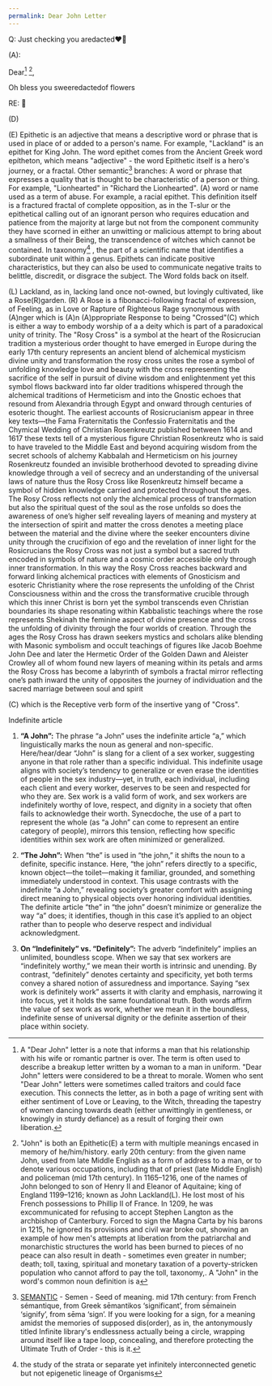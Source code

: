 ```yaml
---
permalink: Dear John Letter
---
```


Q: Just checking you aredacted❤️🌸

(A):

Dear[^D] [^J],

Oh bless you sweeredactedof flowers

RE:
🌹

(D)

(E) Epithetic is an adjective that means a descriptive word or phrase that is used in place of or added to a person's name. For example, "Lackland" is an epithet for King John. The word epithet comes from the Ancient Greek word epítheton, which means "adjective" - the word Epithetic itself is a hero's journey, or a fractal.
Other semantic[^S] branches: A word or phrase that expresses a quality that is thought to be characteristic of a person or thing. For example, "Lionhearted" in "Richard the Lionhearted".
(A) word or name used as a term of abuse. For example, a racial epithet. This definition itself is a fractured fractal of complete opposition, as in the T-slur or the epithetical calling out of an ignorant person who requires education and patience from the majority at large but not from the component community they have scorned in either an unwitting or malicious attempt to bring about a smallness of their Being, the transcendence of witches which cannot be contained.
In  taxonomy[^T] , the part of a scientific name that identifies a subordinate unit within a genus.
Epithets can indicate positive characteristics, but they can also be used to communicate negative traits to belittle, discredit, or disgrace the subject. The Word folds back on itself.

(L) Lackland, as in, lacking land once not-owned, but lovingly cultivated, like a Rose(R)garden.
(R) A Rose is a fibonacci-following fractal of expression, of Feeling, as in Love or Rapture of Righteous Rage synonymous with (A)nger which is (A)n (A)ppropriate Response to being "Crossed"(C) which is either a way to embody worship of a a deity which is part of a paradoxical unity of trinity. The "Rosy Cross" is a symbol at the heart of the Rosicrucian tradition a mysterious order thought to have emerged in Europe during the early 17th century represents an ancient blend of alchemical mysticism divine unity and transformation the rosy cross unites the rose a symbol of unfolding knowledge love and beauty with the cross representing the sacrifice of the self in pursuit of divine wisdom and enlightenment yet this symbol flows backward into far older traditions whispered through the alchemical traditions of Hermeticism and into the Gnostic echoes that resound from Alexandria through Egypt and onward through centuries of esoteric thought.
The earliest accounts of Rosicrucianism appear in three key texts—the Fama Fraternitatis the Confessio Fraternitatis and the Chymical Wedding of Christian Rosenkreutz published between 1614 and 1617 these texts tell of a mysterious figure Christian Rosenkreutz who is said to have traveled to the Middle East and beyond acquiring wisdom from the secret schools of alchemy Kabbalah and Hermeticism on his journey Rosenkreutz founded an invisible brotherhood devoted to spreading divine knowledge through a veil of secrecy and an understanding of the universal laws of nature thus the Rosy Cross like Rosenkreutz himself became a symbol of hidden knowledge carried and protected throughout the ages.
The Rosy Cross reflects not only the alchemical process of transformation but also the spiritual quest of the soul as the rose unfolds so does the awareness of one’s higher self revealing layers of meaning and mystery at the intersection of spirit and matter the cross denotes a meeting place between the material and the divine where the seeker encounters divine unity through the crucifixion of ego and the revelation of inner light for the Rosicrucians the Rosy Cross was not just a symbol but a sacred truth encoded in symbols of nature and a cosmic order accessible only through inner transformation.
In this way the Rosy Cross reaches backward and forward linking alchemical practices with elements of Gnosticism and esoteric Christianity where the rose represents the unfolding of the Christ Consciousness within and the cross the transformative crucible through which this inner Christ is born yet the symbol transcends even Christian boundaries its shape resonating within Kabbalistic teachings where the rose represents Shekinah the feminine aspect of divine presence and the cross the unfolding of divinity through the four worlds of creation.
Through the ages the Rosy Cross has drawn seekers mystics and scholars alike blending with Masonic symbolism and occult teachings of figures like Jacob Boehme John Dee and later the Hermetic Order of the Golden Dawn and Aleister Crowley all of whom found new layers of meaning within its petals and arms the Rosy Cross has become a labyrinth of symbols a fractal mirror reflecting one’s path inward the unity of opposites the journey of individuation and the sacred marriage between soul and spirit

(C) which is the Receptive verb form of the insertive yang of "Cross".

[^D]: A "Dear John" letter is a note that informs a man that his relationship with his wife or romantic partner is over. The term is often used to describe a breakup letter written by a woman to a man in uniform.  "Dear John" letters were considered to be a threat to morale. Women who sent "Dear John" letters were sometimes called traitors and could face execution. This connects the letter, as in both a page of writing sent with either sentiment of Love or Leaving, to the Witch, threading the tapestry of women dancing towards death (either unwittingly in gentleness, or knowingly in sturdy defiance) as a result of forging their own liberation.

[^J]: "John" is both an Epithetic(E) a term with multiple meanings encased in memory of he/him/history. early 20th century: from the given name John, used from late Middle English as a form of address to a man, or to denote various occupations, including that of priest (late Middle English) and policeman (mid 17th century). In 1165–1216, one of the names of John belonged to son of Henry II and Eleanor of Aquitaine; king of England 1199–1216; known as John Lackland(L). He lost most of his French possessions to Phillip II of France. In 1209, he was excommunicated for refusing to accept Stephen Langton as the archbishop of Canterbury. Forced to sign the Magna Carta by his barons in 1215, he ignored its provisions and civil war broke out, showing an example of how men's attempts at liberation from the patriarchal and monarchistic structures the world has been burned to pieces of no peace can also result in death - sometimes even greater in number; death; toll, taxing, spiritual and monetary taxation of a poverty-stricken population who cannot afford to pay the toll, taxonomy,[^T]. A[^A] "John" in the word's common noun definition is a

[^A]: Definite article

Indefinite article

[^S]: [SEMANTIC](SEMANTIC.md) - Semen - Seed of meaning. mid 17th century: from French sémantique, from Greek sēmantikos ‘significant’, from sēmainein ‘signify’, from sēma ‘sign’. If you were looking for a sign, for a meaning amidst the memories of supposed dis(order), as in, the antonymously titled Infinite library's endlessness actually being a circle, wrapping around itself like a tape loop, concealing, and therefore protecting the Ultimate Truth of Order - this is it.

[^T]: the study of the strata or separate yet infinitely interconnected genetic but not epigenetic lineage of Organisms

1. **“A John”:** The phrase “a John” uses the indefinite article “a,” which linguistically marks the noun as general and non-specific. Here/hear/dear “John” is slang for a client of a sex worker, suggesting anyone in that role rather than a specific individual. This indefinite usage aligns with society’s tendency to generalize or even erase the identities of people in the sex industry—yet, in truth, each individual, including each client and every worker, deserves to be seen and respected for who they are. Sex work is a valid form of work, and sex workers are indefinitely worthy of love, respect, and dignity in a society that often fails to acknowledge their worth. Synecdoche, the use of a part to represent the whole (as “a John” can come to represent an entire category of people), mirrors this tension, reflecting how specific identities within sex work are often minimized or generalized.

1. **“The John”:** When “the” is used in “the john,” it shifts the noun to a definite, specific instance. Here, “the john” refers directly to a specific, known object—the toilet—making it familiar, grounded, and something immediately understood in context. This usage contrasts with the indefinite “a John,” revealing society’s greater comfort with assigning direct meaning to physical objects over honoring individual identities. The definite article “the” in “the john” doesn’t minimize or generalize the way “a” does; it identifies, though in this case it’s applied to an object rather than to people who deserve respect and individual acknowledgment.

1. **On “Indefinitely” vs. “Definitely”:** The adverb “indefinitely” implies an unlimited, boundless scope. When we say that sex workers are “indefinitely worthy,” we mean their worth is intrinsic and unending. By contrast, “definitely” denotes certainty and specificity, yet both terms convey a shared notion of assuredness and importance. Saying “sex work is definitely work” asserts it with clarity and emphasis, narrowing it into focus, yet it holds the same foundational truth. Both words affirm the value of sex work as work, whether we mean it in the boundless, indefinite sense of universal dignity or the definite assertion of their place within society.
